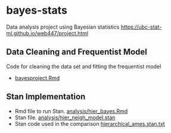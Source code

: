 # bayes-stats
Data analysis project using Bayesian statistics
https://ubc-stat-ml.github.io/web447/project.html

## Data Cleaning and Frequentist Model
 Code for cleaning the data set and fitting the frequentist model
- [bayesproject.Rmd](https://github.com/takumihoriba/bayes-stats/blob/main/bayesproject.Rmd)  



## Stan Implementation
- Rmd file to run Stan. [analysis/hier_bayes.Rmd](analysis/hier_bayes.Rmd)
- Stan file. [analysis/hier_neigh_model.stan](analysis/hier_neigh_model.stan)
-  Stan code used in the comparison [hierarchical_ames.stan.txt](https://github.com/takumihoriba/bayes-stats/blob/main/hierarchical_ames.stan.txt)  
 
